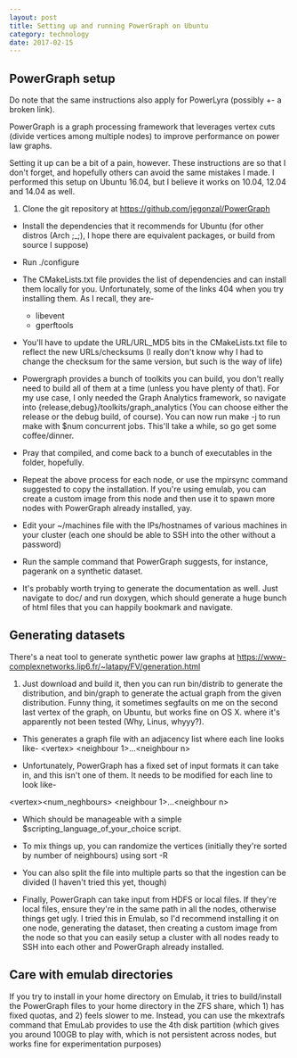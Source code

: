 ```yaml
---
layout: post
title: Setting up and running PowerGraph on Ubuntu
category: technology
date: 2017-02-15
---
```


## PowerGraph setup

Do note that the same instructions also apply for PowerLyra (possibly +- a broken link).

PowerGraph is a graph processing framework that leverages vertex cuts (divide vertices among multiple nodes) to improve performance on power law graphs.

Setting it up can be a bit of a pain, however. These instructions are so that I don't forget, and hopefully others can avoid the same mistakes I made. I performed this setup on Ubuntu 16.04, but I believe it works on 10.04, 12.04 and 14.04 as well.

1. Clone the git repository at https://github.com/jegonzal/PowerGraph

+ Install the dependencies that it recommends for Ubuntu (for other distros (Arch ;\_;), I hope there are equivalent packages, or build from source I suppose)

+ Run ./configure

+ The CMakeLists.txt file provides the list of dependencies and can install them locally for you. Unfortunately, some of the links 404 when you try installing them. As I recall, they are-
    - libevent
    - gperftools

+ You'll have to update the URL/URL\_MD5 bits in the CMakeLists.txt file to reflect the new URLs/checksums (I really don't know why I had to change the checksum for the same version, but such is the way of life)

+ Powergraph provides a bunch of toolkits you can build, you don't really need to build all of them at a time (unless you have plenty of that). For my use case, I only needed the Graph Analytics framework, so navigate into {release,debug}/toolkits/graph\_analytics (You can choose either the release or the debug build, of course). You can now run make -j<num> to run make with $num concurrent jobs. This'll take a while, so go get some coffee/dinner.

+ Pray that compiled, and come back to a bunch of executables in the folder, hopefully. 

+ Repeat the above process for each node, or use the mpirsync command suggested to copy the installation. If you're using emulab, you can create a custom image from this node and then use it to spawn more nodes with PowerGraph already installed, yay.

+ Edit your ~/machines file with the IPs/hostnames of various machines in your cluster (each one should be able to SSH into the other without a password)

+ Run the sample command that PowerGraph suggests, for instance, pagerank on a synthetic dataset.

+ It's probably worth trying to generate the documentation as well. Just navigate to doc/ and run doxygen, which should generate a huge bunch of html files that you can happily bookmark and navigate.

## Generating datasets

There's a neat tool to generate synthetic power law graphs at https://www-complexnetworks.lip6.fr/~latapy/FV/generation.html

1. Just download and build it, then you can run bin/distrib to generate the distribution, and bin/graph to generate the actual graph from the given distribution. Funny thing, it sometimes segfaults on me on the second last vertex of the graph, on Ubuntu, but works fine on OS X. where it's apparently not been tested (Why, Linus, whyyy?).

+ This generates a graph file with an adjacency list where each line looks like-
\<vertex\> \<neighbour 1\>...\<neighbour n\>

+ Unfortunately, PowerGraph has a fixed set of input formats it can take in, and this isn't one of them. It needs to be modified for each line to look like-

\<vertex\>\<num\_neghbours\> \<neighbour 1\>...\<neighbour n\>

+ Which should be manageable with a simple $scripting\_language\_of\_your\_choice script.

+ To mix things up, you can randomize the vertices (initially they're sorted by number of neighbours) using sort -R

+ You can also split the file into multiple parts so that the ingestion can be divided (I haven't tried this yet, though)

+ Finally, PowerGraph can take input from HDFS or local files. If they're local files, ensure they're in the same path in all the nodes, otherwise things get ugly. I tried this in Emulab, so I'd recommend installing it on one node, generating the dataset, then creating a custom image from the node so that you can easily setup a cluster with all nodes ready to SSH into each other and PowerGraph already installed.

## Care with emulab directories

If you try to install in your home directory on Emulab, it tries to build/install the PowerGraph files to your home directory in the ZFS share, which 1) has fixed quotas, and 2) feels slower to me. Instead, you can use the mkextrafs command that EmuLab provides to use the 4th disk partition (which gives you around 100GB to play with, which is not persistent across nodes, but works fine for experimentation purposes)
